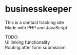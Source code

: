 # businesskeeper
This is a contact tracking site <br>
Made with PHP and JavaScript

TODO: <br>
UI linking functionality <br>
Routing after form submission

